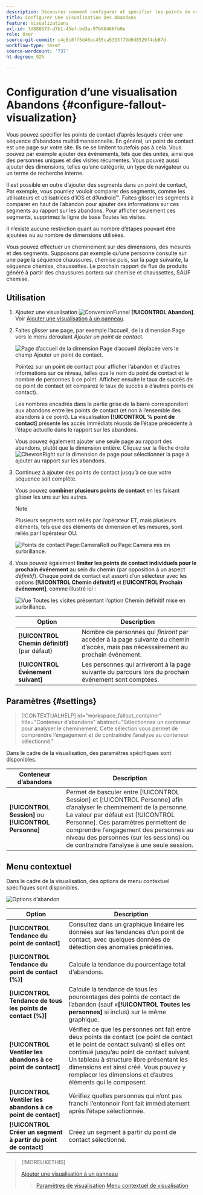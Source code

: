 ```yaml
---
description: Découvrez comment configurer et spécifier les points de contact pour créer une séquence d’abandons multidimensionnelle.
title: Configurer Une Visualisation Des Abandons
feature: Visualizations
exl-id: 3d888673-d7b1-45ef-bd3a-97b98466fb0e
role: User
source-git-commit: c4c8c0ff5d46ec455ca5333f79d6d8529f4cb87d
workflow-type: tm+mt
source-wordcount: '737'
ht-degree: 92%

---
```


# Configuration d’une visualisation Abandons {#configure-fallout-visualization}


Vous pouvez spécifier les points de contact d’après lesquels créer une séquence d’abandons multidimensionnelle. En général, un point de contact est une page sur votre site. Ils ne se limitent toutefois pas à cela. Vous pouvez par exemple ajouter des événements, tels que des unités, ainsi que des personnes uniques et des visites récurrentes. Vous pouvez aussi ajouter des dimensions, telles qu’une catégorie, un type de navigateur ou un terme de recherche interne.

Il est possible en outre d’ajouter des segments dans un point de contact, Par exemple, vous pourriez vouloir comparer des segments, comme les utilisateurs et utilisatrices d’iOS et d’Android™. Faites glisser les segments à comparer en haut de l’abandon pour ajouter des informations sur ces segments au rapport sur les abandons. Pour afficher seulement ces segments, supprimez la ligne de base Toutes les visites.

Il n’existe aucune restriction quant au nombre d’étapes pouvant être ajoutées ou au nombre de dimensions utilisées.

Vous pouvez effectuer un cheminement sur des dimensions, des mesures et des segments. Supposons par exemple qu’une personne consulte sur une page la séquence chaussures, chemise puis, sur la page suivante, la séquence chemise, chaussettes. Le prochain rapport de flux de produits généré à partir des chaussures portera sur chemise et chaussettes, SAUF chemise.

## Utilisation

1. Ajoutez une visualisation ![ConversionFunnel](/help/assets/icons/ConversionFunnel.svg) **[!UICONTROL Abandon]**. Voir [Ajouter une visualisation à un panneau](../freeform-analysis-visualizations.md#add-visualizations-to-a-panel).
1. Faites glisser une page, par exemple l’accueil, de la dimension Page vers le menu déroulant *Ajouter un point de contact*.

   ![Page d’accueil de la dimension Page d’accueil déplacée vers le champ Ajouter un point de contact.](assets/fallout-drag.png)

   Pointez sur un point de contact pour afficher l’abandon et d’autres informations sur ce niveau, telles que le nom du point de contact et le nombre de personnes à ce point. Affichez ensuite le taux de succès de ce point de contact (et comparez le taux de succès à d’autres points de contact).

   Les nombres encadrés dans la partie grise de la barre correspondent aux abandons entre les points de contact (et non à l’ensemble des abandons à ce point). La visualisation **[!UICONTROL % point de contact]** présente les accès immédiats réussis de l’étape précédente à l’étape actuelle dans le rapport sur les abandons.

   Vous pouvez également ajouter une seule page au rapport des abandons, plutôt que la dimension entière. Cliquez sur la flèche droite ![ChevronRight](/help/assets/icons/ChevronRight.svg) sur la dimension de page pour sélectionner la page à ajouter au rapport sur les abandons.

1. Continuez à ajouter des points de contact jusqu’à ce que votre séquence soit complète.

   Vous pouvez **combiner plusieurs points de contact** en les faisant glisser les uns sur les autres.

   >[!NOTE]
   >
   >Plusieurs segments sont reliés par l’opérateur ET, mais plusieurs éléments, tels que des éléments de dimension et les mesures, sont reliés par l’opérateur OU.

   ![Points de contact Page:CameraRoll ou Page:Camera mis en surbrillance.](assets/fallout-or.png)

1. Vous pouvez également **limiter les points de contact individuels pour le prochain événement** au sein du chemin (par opposition à un aspect *définitif*). Chaque point de contact est assorti d’un sélecteur avec les options **[!UICONTROL Chemin définitif]** et **[!UICONTROL Prochain événement]**, comme illustré ici :

   ![Vue Toutes les visites présentant l’option Chemin définitif mise en surbrillance. ](assets/fallout-nexthit.png)

   | Option | Description |
   |---|---|
   | **[!UICONTROL Chemin définitif]** (par défaut) | Nombre de personnes qui *finiront* par accéder à la page suivante du chemin d’accès, mais pas nécessairement au prochain événement. |
   | **[!UICONTROL Événement suivant]** | Les personnes qui arriveront à la page suivante du parcours lors du prochain événement sont comptées. |


## Paramètres {#settings}

>[!CONTEXTUALHELP]
>id="workspace_fallout_container"
>title="Conteneur d’abandons"
>abstract="Sélectionnez un conteneur pour analyser le cheminement. Cette sélection vous permet de comprendre l’engagement et de contraindre l’analyse au conteneur sélectionné."

Dans le cadre de la visualisation, des paramètres spécifiques sont disponibles.

| Conteneur d’abandons | Description |
|--- |--- |
| **[!UICONTROL Session]** ou **[!UICONTROL Personne]** | Permet de basculer entre [!UICONTROL Session] et [!UICONTROL Personne] afin d’analyser le cheminement de la personne. La valeur par défaut est [!UICONTROL Personne]. Ces paramètres permettent de comprendre l’engagement des personnes au niveau des personnes (sur les sessions) ou de contraindre l’analyse à une seule session. |


## Menu contextuel

Dans le cadre de la visualisation, des options de menu contextuel spécifiques sont disponibles.

![Options d’abandon](assets/fallout-options.png)

| Option | Description |
|--- |--- |
| **[!UICONTROL Tendance du point de contact]** | Consultez dans un graphique linéaire les données sur les tendances d’un point de contact, avec quelques données de détection des anomalies prédéfinies. |
| **[!UICONTROL Tendance du point de contact (%)]** | Calcule la tendance du pourcentage total d’abandons. |
| **[!UICONTROL Tendance de tous les points de contact (%)]** | Calcule la tendance de tous les pourcentages des points de contact de l’abandon (sauf «**[!UICONTROL Toutes les personnes]** si inclus) sur le même graphique. |
| **[!UICONTROL Ventiler les abandons à ce point de contact]** | Vérifiez ce que les personnes ont fait entre deux points de contact (ce point de contact et le point de contact suivant) si elles ont continué jusqu’au point de contact suivant. Un tableau à structure libre présentant les dimensions est ainsi créé. Vous pouvez y remplacer les dimensions et d’autres éléments qui le composent. |
| **[!UICONTROL Ventiler les abandons à ce point de contact]** | Vérifiez quelles personnes qui n’ont pas franchi l’entonnoir l’ont fait immédiatement après l’étape sélectionnée. |
| **[!UICONTROL Créer un segment à partir du point de contact]** | Créez un segment à partir du point de contact sélectionné. |

>[!MORELIKETHIS]
>
>[Ajouter une visualisation à un panneau](/help/analysis-workspace/visualizations/freeform-analysis-visualizations.md#add-visualizations-to-a-panel)
>>[Paramètres de visualisation](/help/analysis-workspace/visualizations/freeform-analysis-visualizations.md#settings)
>>[Menu contextuel de visualisation](/help/analysis-workspace/visualizations/freeform-analysis-visualizations.md#context-menu)
>

